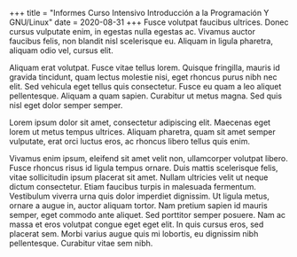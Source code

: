 +++
title = "Informes Curso Intensivo Introducción a la Programación Y GNU/Linux"
date = 2020-08-31
+++
 Fusce volutpat faucibus ultrices. Donec cursus vulputate enim, in egestas nulla egestas ac. Vivamus auctor faucibus felis, non blandit nisl scelerisque eu. Aliquam in ligula pharetra, aliquam odio vel, cursus elit. 
<!-- more -->
 Aliquam erat volutpat. Fusce vitae tellus lorem. Quisque fringilla, mauris id gravida tincidunt, quam lectus molestie nisi, eget rhoncus purus nibh nec elit. Sed vehicula eget tellus quis consectetur. Fusce eu quam a leo aliquet pellentesque. Aliquam a quam sapien. Curabitur ut metus magna. Sed quis nisl eget dolor semper semper.

 Lorem ipsum dolor sit amet, consectetur adipiscing elit. Maecenas eget lorem ut metus tempus ultrices. Aliquam pharetra, quam sit amet semper vulputate, erat orci luctus eros, ac rhoncus libero tellus quis enim. 

Vivamus enim ipsum, eleifend sit amet velit non, ullamcorper volutpat libero. Fusce rhoncus risus id ligula tempus ornare. Duis mattis scelerisque felis, vitae sollicitudin ipsum placerat sit amet. Nullam ultricies velit ut neque dictum consectetur. Etiam faucibus turpis in malesuada fermentum. Vestibulum viverra urna quis dolor imperdiet dignissim. Ut ligula metus, ornare a augue in, auctor aliquam tortor. Nam pretium sapien id mauris semper, eget commodo ante aliquet. Sed porttitor semper posuere. Nam ac massa et eros volutpat congue eget eget elit. In quis cursus eros, sed placerat sem. Morbi varius augue quis mi lobortis, eu dignissim nibh pellentesque. Curabitur vitae sem nibh. 
